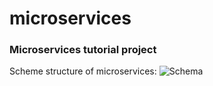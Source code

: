 # microservices
### Microservices tutorial project

Scheme structure of microservices:
![Schema](https://github.com/HrinkovSergey/microservices/blob/structures/clean-structure/Simple%20scheme.png?raw=true)

[//]: # (![Schema]&#40;Simple scheme.png&#41;)
